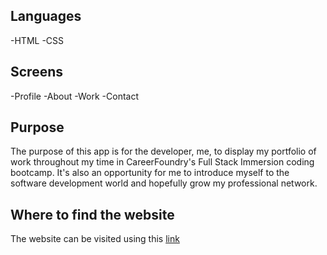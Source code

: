 ## Languages
-HTML
-CSS

## Screens
-Profile
-About
-Work
-Contact

## Purpose
The purpose of this app is for the developer, me, to display my portfolio of work throughout my time in CareerFoundry's Full Stack Immersion coding bootcamp.  It's also an opportunity for me to introduce myself to the software development world and hopefully grow my professional network.

## Where to find the website
The website can be visited using this [link](https://woodama2.github.io/portfolio-website)